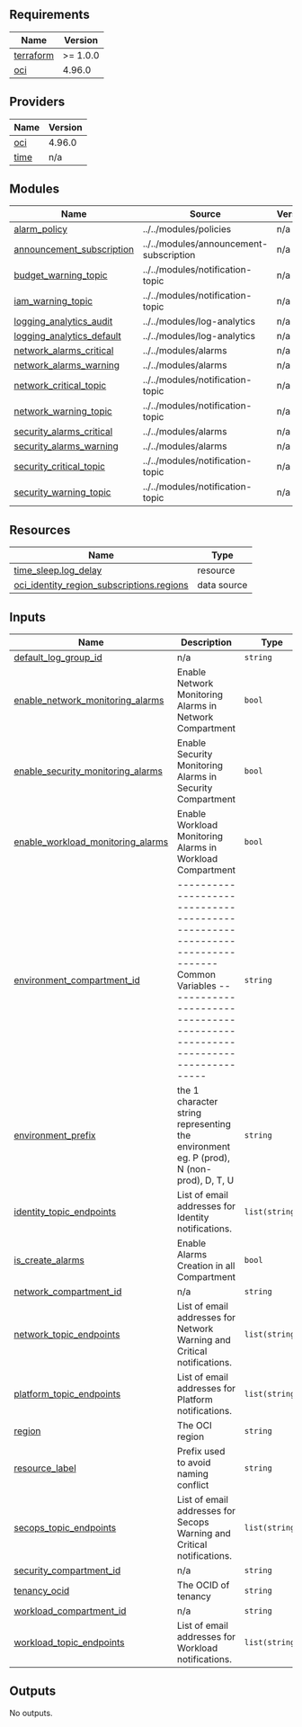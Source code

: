 <!-- BEGIN_TF_DOCS -->
## Requirements

| Name | Version |
|------|---------|
| <a name="requirement_terraform"></a> [terraform](#requirement\_terraform) | >= 1.0.0 |
| <a name="requirement_oci"></a> [oci](#requirement\_oci) | 4.96.0 |

## Providers

| Name | Version |
|------|---------|
| <a name="provider_oci"></a> [oci](#provider\_oci) | 4.96.0 |
| <a name="provider_time"></a> [time](#provider\_time) | n/a |

## Modules

| Name | Source | Version |
|------|--------|---------|
| <a name="module_alarm_policy"></a> [alarm\_policy](#module\_alarm\_policy) | ../../modules/policies | n/a |
| <a name="module_announcement_subscription"></a> [announcement\_subscription](#module\_announcement\_subscription) | ../../modules/announcement-subscription | n/a |
| <a name="module_budget_warning_topic"></a> [budget\_warning\_topic](#module\_budget\_warning\_topic) | ../../modules/notification-topic | n/a |
| <a name="module_iam_warning_topic"></a> [iam\_warning\_topic](#module\_iam\_warning\_topic) | ../../modules/notification-topic | n/a |
| <a name="module_logging_analytics_audit"></a> [logging\_analytics\_audit](#module\_logging\_analytics\_audit) | ../../modules/log-analytics | n/a |
| <a name="module_logging_analytics_default"></a> [logging\_analytics\_default](#module\_logging\_analytics\_default) | ../../modules/log-analytics | n/a |
| <a name="module_network_alarms_critical"></a> [network\_alarms\_critical](#module\_network\_alarms\_critical) | ../../modules/alarms | n/a |
| <a name="module_network_alarms_warning"></a> [network\_alarms\_warning](#module\_network\_alarms\_warning) | ../../modules/alarms | n/a |
| <a name="module_network_critical_topic"></a> [network\_critical\_topic](#module\_network\_critical\_topic) | ../../modules/notification-topic | n/a |
| <a name="module_network_warning_topic"></a> [network\_warning\_topic](#module\_network\_warning\_topic) | ../../modules/notification-topic | n/a |
| <a name="module_security_alarms_critical"></a> [security\_alarms\_critical](#module\_security\_alarms\_critical) | ../../modules/alarms | n/a |
| <a name="module_security_alarms_warning"></a> [security\_alarms\_warning](#module\_security\_alarms\_warning) | ../../modules/alarms | n/a |
| <a name="module_security_critical_topic"></a> [security\_critical\_topic](#module\_security\_critical\_topic) | ../../modules/notification-topic | n/a |
| <a name="module_security_warning_topic"></a> [security\_warning\_topic](#module\_security\_warning\_topic) | ../../modules/notification-topic | n/a |

## Resources

| Name | Type |
|------|------|
| [time_sleep.log_delay](https://registry.terraform.io/providers/hashicorp/time/latest/docs/resources/sleep) | resource |
| [oci_identity_region_subscriptions.regions](https://registry.terraform.io/providers/oracle/oci/4.96.0/docs/data-sources/identity_region_subscriptions) | data source |

## Inputs

| Name | Description | Type | Default | Required |
|------|-------------|------|---------|:--------:|
| <a name="input_default_log_group_id"></a> [default\_log\_group\_id](#input\_default\_log\_group\_id) | n/a | `string` | n/a | yes |
| <a name="input_enable_network_monitoring_alarms"></a> [enable\_network\_monitoring\_alarms](#input\_enable\_network\_monitoring\_alarms) | Enable Network Monitoring Alarms in Network Compartment | `bool` | n/a | yes |
| <a name="input_enable_security_monitoring_alarms"></a> [enable\_security\_monitoring\_alarms](#input\_enable\_security\_monitoring\_alarms) | Enable Security Monitoring Alarms in Security Compartment | `bool` | n/a | yes |
| <a name="input_enable_workload_monitoring_alarms"></a> [enable\_workload\_monitoring\_alarms](#input\_enable\_workload\_monitoring\_alarms) | Enable Workload Monitoring Alarms in Workload Compartment | `bool` | n/a | yes |
| <a name="input_environment_compartment_id"></a> [environment\_compartment\_id](#input\_environment\_compartment\_id) | ----------------------------------------------------------------------------- Common Variables ----------------------------------------------------------------------------- | `string` | n/a | yes |
| <a name="input_environment_prefix"></a> [environment\_prefix](#input\_environment\_prefix) | the 1 character string representing the environment eg. P (prod), N (non-prod), D, T, U | `string` | n/a | yes |
| <a name="input_identity_topic_endpoints"></a> [identity\_topic\_endpoints](#input\_identity\_topic\_endpoints) | List of email addresses for Identity notifications. | `list(string)` | `[]` | no |
| <a name="input_is_create_alarms"></a> [is\_create\_alarms](#input\_is\_create\_alarms) | Enable Alarms Creation in all Compartment | `bool` | n/a | yes |
| <a name="input_network_compartment_id"></a> [network\_compartment\_id](#input\_network\_compartment\_id) | n/a | `string` | n/a | yes |
| <a name="input_network_topic_endpoints"></a> [network\_topic\_endpoints](#input\_network\_topic\_endpoints) | List of email addresses for Network Warning and Critical notifications. | `list(string)` | `[]` | no |
| <a name="input_platform_topic_endpoints"></a> [platform\_topic\_endpoints](#input\_platform\_topic\_endpoints) | List of email addresses for Platform notifications. | `list(string)` | `[]` | no |
| <a name="input_region"></a> [region](#input\_region) | The OCI region | `string` | n/a | yes |
| <a name="input_resource_label"></a> [resource\_label](#input\_resource\_label) | Prefix used to avoid naming conflict | `string` | n/a | yes |
| <a name="input_secops_topic_endpoints"></a> [secops\_topic\_endpoints](#input\_secops\_topic\_endpoints) | List of email addresses for Secops Warning and Critical notifications. | `list(string)` | `[]` | no |
| <a name="input_security_compartment_id"></a> [security\_compartment\_id](#input\_security\_compartment\_id) | n/a | `string` | n/a | yes |
| <a name="input_tenancy_ocid"></a> [tenancy\_ocid](#input\_tenancy\_ocid) | The OCID of tenancy | `string` | n/a | yes |
| <a name="input_workload_compartment_id"></a> [workload\_compartment\_id](#input\_workload\_compartment\_id) | n/a | `string` | n/a | yes |
| <a name="input_workload_topic_endpoints"></a> [workload\_topic\_endpoints](#input\_workload\_topic\_endpoints) | List of email addresses for Workload notifications. | `list(string)` | `[]` | no |

## Outputs

No outputs.
<!-- END_TF_DOCS -->